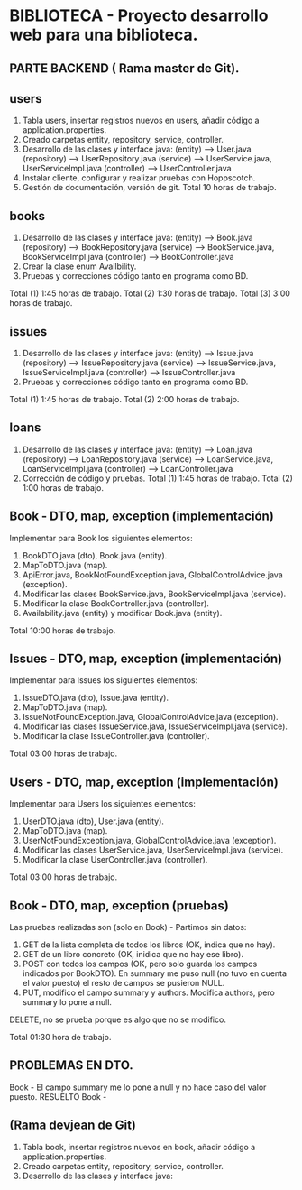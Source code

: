 # BIBLIOTECA  - Proyecto desarrollo web para una biblioteca.

PARTE BACKEND ( Rama master de Git).
------------------------------------
users
-----
1. Tabla users, insertar registros nuevos en users, añadir código a application.properties.
2. Creado carpetas entity, repository, service, controller.
3. Desarrollo de las clases y interface java:
    (entity)     --> User.java
    (repository) --> UserRepository.java
    (service)    --> UserService.java, UserServiceImpl.java
    (controller) --> UserController.java
4. Instalar cliente, configurar y realizar pruebas con Hoppscotch.
5. Gestión de documentación, versión de git.
Total 10 horas de trabajo.


books
-----
1. Desarrollo de las clases y interface java:
       (entity)     --> Book.java
       (repository) --> BookRepository.java
       (service)    --> BookService.java, BookServiceImpl.java
       (controller) --> BookController.java
2. Crear la clase enum Availbility.
3. Pruebas y correcciones código tanto en programa como BD.

Total (1) 1:45 horas de trabajo.
Total (2) 1:30 horas de trabajo.
Total (3) 3:00 horas de trabajo.


issues
------
1. Desarrollo de las clases y interface java:
       (entity)     --> Issue.java
       (repository) --> IssueRepository.java
       (service)    --> IssueService.java, IssueServiceImpl.java
       (controller) --> IssueController.java
2. Pruebas y correcciones código tanto en programa como BD.

Total (1) 1:45 horas de trabajo.
Total (2) 2:00 horas de trabajo.


loans
-----
1. Desarrollo de las clases y interface java:
       (entity)     --> Loan.java
       (repository) --> LoanRepository.java
       (service)    --> LoanService.java, LoanServiceImpl.java
       (controller) --> LoanController.java
2. Corrección de código y pruebas.
Total (1) 1:45 horas de trabajo.
Total (2) 1:00 horas de trabajo.


Book - DTO, map, exception (implementación)
-------------------------------------------
Implementar para Book los siguientes elementos:
1. BookDTO.java (dto), Book.java (entity).
2. MapToDTO.java (map).
3. ApiError.java, BookNotFoundException.java, GlobalControlAdvice.java (exception).
4. Modificar las clases BookService.java, BookServiceImpl.java (service).
5. Modificar la clase BookController.java (controller).
6. Availability.java (entity) y modificar Book.java (entity).

Total 10:00 horas de trabajo.


Issues - DTO, map, exception (implementación)
-------------------------------------------
Implementar para Issues los siguientes elementos:
1. IssueDTO.java (dto), Issue.java (entity).
2. MapToDTO.java (map).
3. IssueNotFoundException.java, GlobalControlAdvice.java (exception).
4. Modificar las clases IssueService.java, IssueServiceImpl.java (service).
5. Modificar la clase IssueController.java (controller).

Total 03:00 horas de trabajo.


Users - DTO, map, exception (implementación)
-------------------------------------------
Implementar para Users los siguientes elementos:
1. UserDTO.java (dto), User.java (entity).
2. MapToDTO.java (map).
3. UserNotFoundException.java, GlobalControlAdvice.java (exception).
4. Modificar las clases UserService.java, UserServiceImpl.java (service).
5. Modificar la clase UserController.java (controller).

Total 03:00 horas de trabajo.




Book - DTO, map, exception (pruebas)
------------------------------------
Las pruebas realizadas son (solo en Book) - Partimos sin datos:
1. GET de la lista completa de todos los libros (OK, indica que no hay).
2. GET de un libro concreto (OK, inidica que no hay ese libro).
3. POST con todos los campos (OK, pero solo guarda los campos indicados por BookDTO).
En summary me puso null (no tuvo en cuenta el valor puesto) el resto de campos se pusieron NULL.
4. PUT, modifico el campo summary y authors. Modifica authors, pero summary lo pone a null.

DELETE, no se prueba porque es algo que no se modifico.

Total 01:30 hora de trabajo.




PROBLEMAS EN DTO.
-----------------
Book - El campo summary me lo pone a null y no hace caso del valor puesto.  RESUELTO
Book -

(Rama devjean de Git)
---------------------
1. Tabla book, insertar registros nuevos en book, añadir código a application.properties.
2. Creado carpetas entity, repository, service, controller.
3. Desarrollo de las clases y interface java: